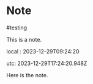 # Note
#testing

This is a note.

local : 2023-12-29T09:24:20

utc: 2023-12-29T17:24:20.948Z

Here is the note.
